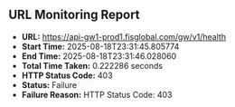 ## URL Monitoring Report

- **URL:** https://api-gw1-prod1.fisglobal.com/gw/v1/health
- **Start Time:** 2025-08-18T23:31:45.805774
- **End Time:** 2025-08-18T23:31:46.028060
- **Total Time Taken:** 0.222286 seconds
- **HTTP Status Code:** 403
- **Status:** Failure
- **Failure Reason:** HTTP Status Code: 403

